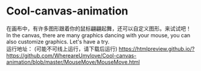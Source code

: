 # Cool-canvas-animation
在画布中，有许多图形跟着你的鼠标翩翩起舞，还可以自定义图形。来试试吧！  
In the canvas, there are many graphics dancing with your mouse, you can also customize graphics. Let's have a try.  
运行地址：  (可能不可线上运行，请下载后运行)
https://htmlpreview.github.io/?https://github.com/WhereareUmylove/Cool-canvas-animation/blob/master/MouseMove/MouseMove.html
